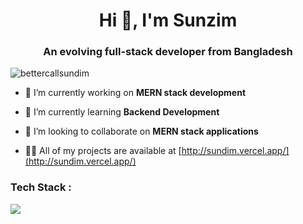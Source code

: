 <h1 align="center">Hi 👋, I'm Sunzim</h1>
<h3 align="center">An evolving full-stack developer from Bangladesh</h3>

<p align="left"> <img src="https://komarev.com/ghpvc/?username=bettercallsundim&label=Profile%20views&color=0e75b6&style=flat" alt="bettercallsundim" /> </p>

- 🔭 I’m currently working on **MERN stack development**

- 🌱 I’m currently learning **Backend Development**

- 👯 I’m looking to collaborate on **MERN stack applications**

- 👨‍💻 All of my projects are available at [http://sundim.vercel.app/](http://sundim.vercel.app/)



<h3 align="left">Tech Stack :</h3>
<p align="left">
      <img src="https://skillicons.dev/icons?i=cpp,py,ts,nodejs,tailwind,react,nextjs,express,graphql,firebase,mongodb,mysql,prisma,docker" />
<!--       <img src="https://skillicons.dev/icons?i=apollo,bootstrap,c,cpp,css,docker,express,firebase,git,github,graphql,html,linux,mongodb,mysql,js,nextjs,nodejs,prisma,py,react,redux,sass,tailwind,ts,vscode,wordpress" /> -->
</p>


